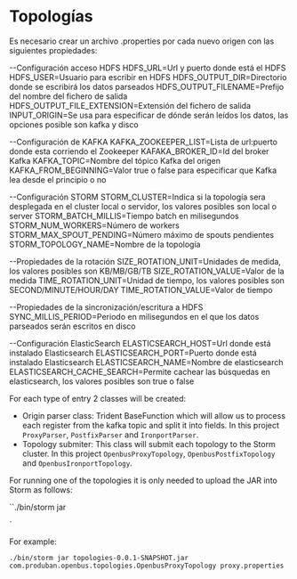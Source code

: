 # Topologías

Es necesario crear un archivo .properties por cada nuevo origen con las siguientes propiedades:

--Configuración acceso HDFS
HDFS_URL=Url y puerto donde está el HDFS
HDFS_USER=Usuario para escribir en HDFS
HDFS_OUTPUT_DIR=Directorio donde se escribirá los datos parseados
HDFS_OUTPUT_FILENAME=Prefijo del nombre del fichero de salida
HDFS_OUTPUT_FILE_EXTENSION=Extensión del fichero de salida
INPUT_ORIGIN=Se usa para especificar de dónde serán leídos los datos, las opciones posible son kafka y disco

--Configuración de KAFKA
KAFKA_ZOOKEEPER_LIST=Lista de url:puerto donde esta corriendo el Zookeeper
KAFAKA_BROKER_ID=Id del broker Kafka
KAFKA_TOPIC=Nombre del tópico Kafka del origen
KAFKA_FROM_BEGINNING=Valor true o false para especificar que Kafka lea desde el principio o no

--Configuración STORM
STORM_CLUSTER=Indica si la topología sera desplegada en el cluster local o servidor, los valores posibles son local o server
STORM_BATCH_MILLIS=Tiempo batch en milisegundos
STORM_NUM_WORKERS=Número de workers
STORM_MAX_SPOUT_PENDING=Número máximo de spouts pendientes
STORM_TOPOLOGY_NAME=Nombre de la topología

--Propiedades de la rotación
SIZE_ROTATION_UNIT=Unidades de medida, los valores posibles son KB/MB/GB/TB
SIZE_ROTATION_VALUE=Valor de la medida
TIME_ROTATION_UNIT=Unidad de tiempo, los valores posibles son SECOND/MINUTE/HOUR/DAY
TIME_ROTATION_VALUE=Valor de tiempo

--Propiedades de la sincronización/escritura a HDFS
SYNC_MILLIS_PERIOD=Periodo en milisegundos en el que los datos parseados serán escritos en disco

--Configuración ElasticSearch
ELASTICSEARCH_HOST=Url donde está instalado Elasticsearch
ELASTICSEARCH_PORT=Puerto donde está instalado Elasticsearch
ELASTICSEARCH_NAME=Nombre de elasticsearch
ELASTICSEARCH_CACHE_SEARCH=Permite cachear las búsquedas en elasticsearch, los valores posibles son true o false


For each type of entry 2 classes will be created:

- Origin parser class: Trident BaseFunction which will allow us to process each register from the kafka topic and split it into fields. In this project `ProxyParser`, `PostfixParser` and `IronportParser`.
- Topology submiter: This class will submit each topology to the Storm cluster. In this project `OpenbusProxyTopology`, `OpenbusPostfixTopology` and `OpenbusIronportTopology`.


For running one of the topologies it is only needed to upload the JAR into Storm as follows:

``./bin/storm jar <JAR FILE> <Main Topology class> <properties file>`

For example:

`./bin/storm jar topologies-0.0.1-SNAPSHOT.jar com.produban.openbus.topologies.OpenbusProxyTopology proxy.properties`


